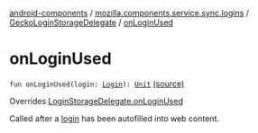 [android-components](../../index.md) / [mozilla.components.service.sync.logins](../index.md) / [GeckoLoginStorageDelegate](index.md) / [onLoginUsed](./on-login-used.md)

# onLoginUsed

`fun onLoginUsed(login: `[`Login`](../../mozilla.components.concept.storage/-login/index.md)`): `[`Unit`](https://kotlinlang.org/api/latest/jvm/stdlib/kotlin/-unit/index.html) [(source)](https://github.com/mozilla-mobile/android-components/blob/master/components/service/sync-logins/src/main/java/mozilla/components/service/sync/logins/GeckoLoginStorageDelegate.kt#L66)

Overrides [LoginStorageDelegate.onLoginUsed](../../mozilla.components.concept.storage/-login-storage-delegate/on-login-used.md)

Called after a [login](../../mozilla.components.concept.storage/-login-storage-delegate/on-login-used.md#mozilla.components.concept.storage.LoginStorageDelegate$onLoginUsed(mozilla.components.concept.storage.Login)/login) has been autofilled into web content.

